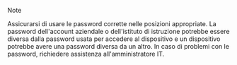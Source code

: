   > [!NOTE]
  > Assicurarsi di usare le password corrette nelle posizioni appropriate. La password dell'account aziendale o dell'istituto di istruzione potrebbe essere diversa dalla password usata per accedere al dispositivo e un dispositivo potrebbe avere una password diversa da un altro. In caso di problemi con le password, richiedere assistenza all'amministratore IT.


<!--HONumber=Nov16_HO4-->


